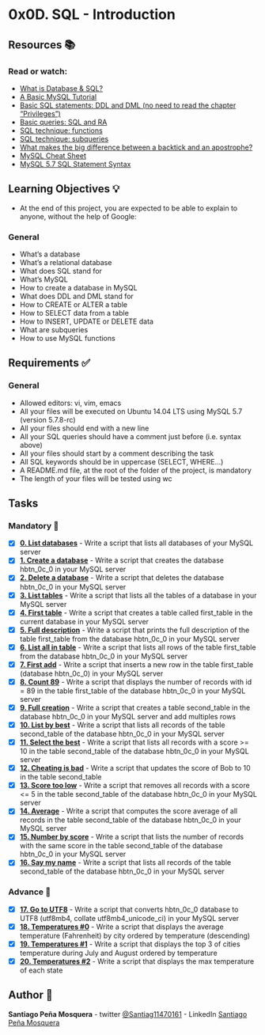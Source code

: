 # 0x0D. SQL - Introduction
## Resources :books:
### Read or watch:

* [What is Database & SQL?]()
* [A Basic MySQL Tutorial]()
* [Basic SQL statements: DDL and DML (no need to read the chapter “Privileges”)]()
* [Basic queries: SQL and RA]()
* [SQL technique: functions]()
* [SQL technique: subqueries]()
* [What makes the big difference between a backtick and an apostrophe?]()
* [MySQL Cheat Sheet]()
* [MySQL 5.7 SQL Statement Syntax]()
## Learning Objectives :bulb:
* At the end of this project, you are expected to be able to explain to anyone, without the help of Google:

### General
* What’s a database
* What’s a relational database
* What does SQL stand for
* What’s MySQL
* How to create a database in MySQL
* What does DDL and DML stand for
* How to CREATE or ALTER a table
* How to SELECT data from a table
* How to INSERT, UPDATE or DELETE data
* What are subqueries
* How to use MySQL functions
## Requirements :white_check_mark:
### General
* Allowed editors: vi, vim, emacs
* All your files will be executed on Ubuntu 14.04 LTS using MySQL 5.7 (version 5.7.8-rc)
* All your files should end with a new line
* All your SQL queries should have a comment just before (i.e. syntax above)
* All your files should start by a comment describing the task
* All SQL keywords should be in uppercase (SELECT, WHERE…)
* A README.md file, at the root of the folder of the project, is mandatory
* The length of your files will be tested using wc

## Tasks
### Mandatory :page_with_curl:
- [x] **[0. List databases](./0-list_databases.sql)** - Write a script that lists all databases of your MySQL server
- [x] **[1. Create a database](./1-create_database_if_missing.sql)** - Write a script that creates the database hbtn_0c_0 in your MySQL server
- [x] **[2. Delete a database](./2-remove_database.sql)** - Write a script that deletes the database hbtn_0c_0 in your MySQL server
- [x] **[3. List tables](./3-list_tables.sql)** - Write a script that lists all the tables of a database in your MySQL server
- [x] **[4. First table](./4-first_table.sql)** - Write a script that creates a table called first_table in the current database in your MySQL server
- [x] **[5. Full description](./5-full_table.sql)** - Write a script that prints the full description of the table first_table from the database hbtn_0c_0 in your MySQL server
- [x] **[6. List all in table](./6-list_values.sql)** - Write a script that lists all rows of the table first_table from the database hbtn_0c_0 in your MySQL server
- [x] **[7. First add](./7-insert_value.sql)** - Write a script that inserts a new row in the table first_table (database hbtn_0c_0) in your MySQL server
- [x] **[8. Count 89](./8-count_89.sql)** - Write a script that displays the number of records with id = 89 in the table first_table of the database hbtn_0c_0 in your MySQL server
- [x] **[9. Full creation](./9-full_creation.sql)** - Write a script that creates a table second_table in the database hbtn_0c_0 in your MySQL server and add multiples rows
- [x] **[10. List by best](./10-top_score.sql)** - Write a script that lists all records of the table second_table of the database hbtn_0c_0 in your MySQL server
- [x] **[11. Select the best](./11-best_score.sql)** - Write a script that lists all records with a score >= 10 in the table second_table of the database hbtn_0c_0 in your MySQL server
- [x] **[12. Cheating is bad](./12-no_cheating.sql)** - Write a script that updates the score of Bob to 10 in the table second_table
- [x] **[13. Score too low](./13-change_class.sql)** - Write a script that removes all records with a score <= 5 in the table second_table of the database hbtn_0c_0 in your MySQL server
- [x] **[14. Average](./14-average.sql)** - Write a script that computes the score average of all records in the table second_table of the database hbtn_0c_0 in your MySQL server
- [x] **[15. Number by score](./15-groups.sql)** - Write a script that lists the number of records with the same score in the table second_table of the database hbtn_0c_0 in your MySQL server
- [x] **[16. Say my name](./16-no_link.sql)** - Write a script that lists all records of the table second_table of the database hbtn_0c_0 in your MySQL server
### Advance :muscle:
- [x] **[17. Go to UTF8](./100-move_to_utf8.sql)** - Write a script that converts hbtn_0c_0 database to UTF8 (utf8mb4, collate utf8mb4_unicode_ci) in your MySQL server
- [x] **[18. Temperatures #0](./101-avg_temperatures.sql)** - Write a script that displays the average temperature (Fahrenheit) by city ordered by temperature (descending)
- [x] **[19. Temperatures #1](./102-top_city.sql)** - Write a script that displays the top 3 of cities temperature during July and August ordered by temperature
- [x] **[20. Temperatures #2](./103-max_state.sql)** - Write a script that displays the max temperature of each state
## Author :pencil:
**Santiago Peña Mosquera** - twitter [@Santiag11470161](https://twitter.com/Santiag11470161) - LinkedIn [Santiago Peña Mosquera](https://www.linkedin.com/in/santiago-pe%C3%B1a-mosquera-abaa20196/)

